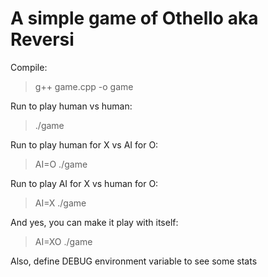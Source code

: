 # A simple game of Othello aka Reversi

Compile:
> g++ game.cpp -o game

Run to play human vs human:
> ./game

Run to play human for X vs AI for O:
> AI=O ./game

Run to play AI for X vs human for O:
> AI=X ./game

And yes, you can make it play with itself:
> AI=XO ./game

Also, define DEBUG environment variable to see some stats
